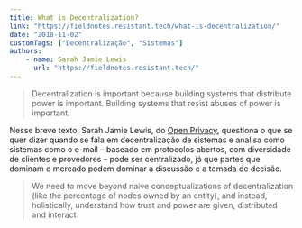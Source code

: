 ```yaml
---
title: What is Decentralization?
link: "https://fieldnotes.resistant.tech/what-is-decentralization/"
date: "2018-11-02"
customTags: ["Decentralização", "Sistemas"]
authors:
    - name: Sarah Jamie Lewis
      url: "https://fieldnotes.resistant.tech/"
---
```


> Decentralization is important because building systems that distribute power is important. Building systems that resist abuses of power is important.

Nesse breve texto, Sarah Jamie Lewis, do [Open Privacy](https://openprivacy.ca/), questiona o que se quer dizer quando se fala em decentralização de sistemas e analisa como sistemas como o e-mail – baseado em protocolos abertos, com diversidade de clientes e provedores – pode ser centralizado, já que partes que dominam o mercado podem dominar a discussão e a tomada de decisão.

> We need to move beyond naive conceptualizations of decentralization (like the percentage of nodes owned by an entity), and instead, holistically, understand how trust and power are given, distributed and interact.
